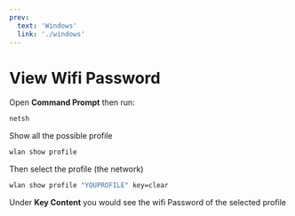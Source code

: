 ```yaml
---
prev:
  text: 'Windows'
  link: './windows'
---
```

# View Wifi Password
Open **Command Prompt** then run:
```sh
netsh
```

Show all the possible profile
```sh
wlan show profile
```

Then select the profile (the network)
```sh
wlan show profile "YOUPROFILE" key=clear
```
Under **Key Content** you would see the wifi Password of the selected profile


